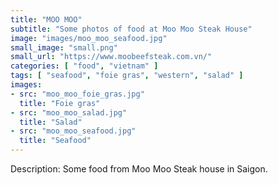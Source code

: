 ```yaml
---
title: "MOO MOO"
subtitle: "Some photos of food at Moo Moo Steak House"
image: "images/moo_moo_seafood.jpg"
small_image: "small.png"
small_url: "https://www.moobeefsteak.com.vn/"
categories: [ "food", "vietnam" ]
tags: [ "seafood", "foie gras", "western", "salad" ]
images:
- src: "moo_moo_foie_gras.jpg"
  title: "Foie gras"
- src: "moo_moo_salad.jpg"
  title: "Salad"
- src: "moo_moo_seafood.jpg"
  title: "Seafood"
---
```


Description:
Some food from Moo Moo Steak house in Saigon.

